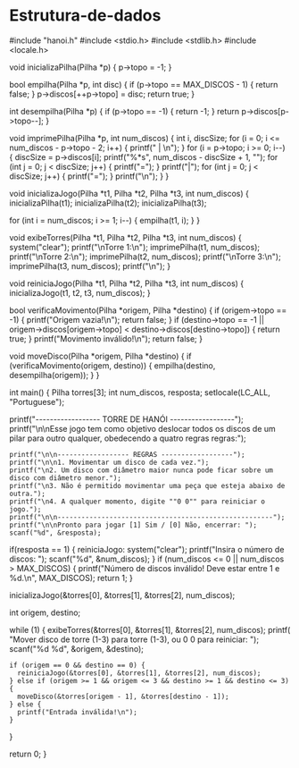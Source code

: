 # Estrutura-de-dados
#include "hanoi.h"
#include <stdio.h>
#include <stdlib.h>
#include <locale.h>

void inicializaPilha(Pilha *p) { p->topo = -1; }

bool empilha(Pilha *p, int disc) {
  if (p->topo == MAX_DISCOS - 1) {
    return false;
  }
  p->discos[++p->topo] = disc;
  return true;
}

int desempilha(Pilha *p) {
  if (p->topo == -1) {
    return -1;
  }
  return p->discos[p->topo--];
}

void imprimePilha(Pilha *p, int num_discos) {
  int i, discSize;
  for (i = 0; i <= num_discos - p->topo - 2; i++) {
    printf("     |     \n");
  }
  for (i = p->topo; i >= 0; i--) {
    discSize = p->discos[i];
    printf("%*s", num_discos - discSize + 1,
           "");
    for (int j = 0; j < discSize; j++) {
      printf("=");
    }
    printf("|");
    for (int j = 0; j < discSize; j++) {
      printf("=");
    }
    printf("\n");
  }
}

void inicializaJogo(Pilha *t1, Pilha *t2, Pilha *t3, int num_discos) {
  inicializaPilha(t1);
  inicializaPilha(t2);
  inicializaPilha(t3);

  for (int i = num_discos; i >= 1; i--) {
    empilha(t1, i);
  }
}

void exibeTorres(Pilha *t1, Pilha *t2, Pilha *t3, int num_discos) {
  system("clear");
  printf("\nTorre 1:\n");
  imprimePilha(t1, num_discos);
  printf("\nTorre 2:\n");
  imprimePilha(t2, num_discos);
  printf("\nTorre 3:\n");
  imprimePilha(t3, num_discos);
  printf("\n");
}

void reiniciaJogo(Pilha *t1, Pilha *t2, Pilha *t3, int num_discos) {
  inicializaJogo(t1, t2, t3, num_discos);
}

bool verificaMovimento(Pilha *origem, Pilha *destino) {
  if (origem->topo == -1) {
    printf("Origem vazia!\n");
    return false;
  }
  if (destino->topo == -1 ||
      origem->discos[origem->topo] < destino->discos[destino->topo]) {
    return true;
  }
  printf("Movimento inválido!\n");
  return false;
}

void moveDisco(Pilha *origem, Pilha *destino) {
  if (verificaMovimento(origem, destino)) {
    empilha(destino, desempilha(origem));
  }
}

int main() {
  Pilha torres[3];
  int num_discos, resposta;
  setlocale(LC_ALL, "Portuguese");
  

  printf("------------------ TORRE DE HANÓI ------------------");
    printf("\n\nEsse jogo tem como objetivo deslocar todos os discos de um pilar para outro qualquer, obedecendo a quatro regras regras:");

    printf("\n\n------------------ REGRAS ------------------");
    printf("\n\n1. Movimentar um disco de cada vez.");
    printf("\n2. Um disco com diâmetro maior nunca pode ficar sobre um disco com diâmetro menor.");
    printf("\n3. Não é permitido movimentar uma peça que esteja abaixo de outra.");
    printf("\n4. A qualquer momento, digite ""0 0"" para reiniciar o jogo.");
    printf("\n\n------------------------------------------------------");
    printf("\n\nPronto para jogar [1] Sim / [0] Não, encerrar: ");
    scanf("%d", &resposta); 

if(resposta == 1) {
    reiniciaJogo:
    system("clear");
  printf("Insira o número de discos: ");
  scanf("%d", &num_discos);
}
  if (num_discos <= 0 || num_discos > MAX_DISCOS) {
    printf("Número de discos inválido! Deve estar entre 1 e %d.\n", MAX_DISCOS);
    return 1;
  }

  inicializaJogo(&torres[0], &torres[1], &torres[2], num_discos);

  int origem, destino;

  while (1) {
    exibeTorres(&torres[0], &torres[1], &torres[2], num_discos);
    printf(
        "Mover disco de torre (1-3) para torre (1-3), ou 0 0 para reiniciar: ");
    scanf("%d %d", &origem, &destino);

    if (origem == 0 && destino == 0) {
      reiniciaJogo(&torres[0], &torres[1], &torres[2], num_discos);
    } else if (origem >= 1 && origem <= 3 && destino >= 1 && destino <= 3) {
      moveDisco(&torres[origem - 1], &torres[destino - 1]);
    } else {
      printf("Entrada inválida!\n");
    }
  }
  
  return 0;
}
